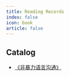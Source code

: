 ```yaml
---
title: Reading Records
index: false
icon: book
article: false
---
```


## Catalog

- [《非暴力语言沟通》](nonviolent-communication.md)
